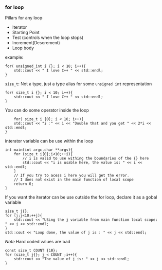 ### for loop

Pillars for any loop
- Iterator
- Starting Point
- Test (controls when the loop stops)
- Increment(Descrement)
- Loop body

example:

	for( unsigned_int i {}; i < 10; i++){
		std::cout << " I love C++ " << std::endl;
	}

`size_t`: Not a type, just a type alias for some `unsigned int` representation

	for( size_t i {}; i < 10; i++){
		std::cout << " I love C++ " << std::endl;
	}

You can do some operator inside the loop

		for( size_t i {0}; i < 10; i++){
		std::cout << "i :" << i << "Double that and you get " << 2*i << std::endl;
	}

interator variable can be use within the loop

	int main(int argc,char **argv){
		for (size_t i{0};i<10;++i){
			// i is valid to use withing the boundaries of the {} here
			std::cout << "i is usable here, the value is: " << i << std::endl;
		}
		// If you try to acess i here you will get the error.
		// I does not exist in the main function of local scope
		return 0;
	}

If you want the iterator can be use outside the for loop, declare it as a gobal variable

	size_t j{};
	for (j;j<10;++j){
		std::cout << "USing the j variable from main function local scope: " << j << std::endl;
	}
	std::cout << "Loop done, the value of j is : " << j << std::endl;

*Note* Hard coded values are bad

	const size_t COUNT {10};
	for (size_t j{}; j < COUNT ;i++){
		std::cout << "The value of j is: " << j << std::endl;
	}